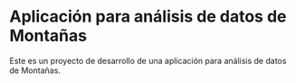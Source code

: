 # Aplicación para análisis de datos de Montañas
Este es un proyecto de desarrollo de una aplicación para análisis de datos de Montañas.
